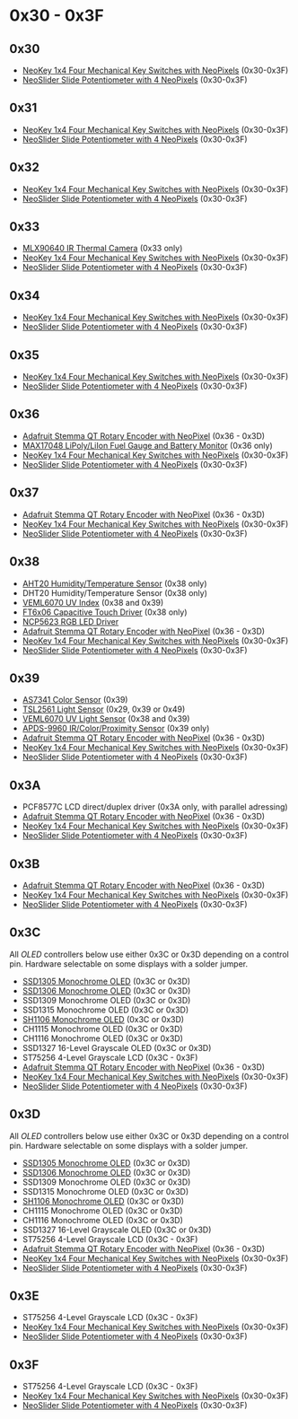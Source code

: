 # 0x30 - 0x3F

## 0x30
- [NeoKey 1x4 Four Mechanical Key Switches with NeoPixels](https://www.adafruit.com/product/4980) (0x30-0x3F)
- [NeoSlider Slide Potentiometer with 4 NeoPixels](https://www.adafruit.com/product/5295) (0x30-0x3F)

## 0x31
- [NeoKey 1x4 Four Mechanical Key Switches with NeoPixels](https://www.adafruit.com/product/4980) (0x30-0x3F)
- [NeoSlider Slide Potentiometer with 4 NeoPixels](https://www.adafruit.com/product/5295) (0x30-0x3F)

## 0x32
- [NeoKey 1x4 Four Mechanical Key Switches with NeoPixels](https://www.adafruit.com/product/4980) (0x30-0x3F)
- [NeoSlider Slide Potentiometer with 4 NeoPixels](https://www.adafruit.com/product/5295) (0x30-0x3F)

## 0x33

- [MLX90640 IR Thermal Camera](https://adafruit.com/product/4407) (0x33 only)
- [NeoKey 1x4 Four Mechanical Key Switches with NeoPixels](https://www.adafruit.com/product/4980) (0x30-0x3F)
- [NeoSlider Slide Potentiometer with 4 NeoPixels](https://www.adafruit.com/product/5295) (0x30-0x3F)

## 0x34
- [NeoKey 1x4 Four Mechanical Key Switches with NeoPixels](https://www.adafruit.com/product/4980) (0x30-0x3F)
- [NeoSlider Slide Potentiometer with 4 NeoPixels](https://www.adafruit.com/product/5295) (0x30-0x3F)

## 0x35
- [NeoKey 1x4 Four Mechanical Key Switches with NeoPixels](https://www.adafruit.com/product/4980) (0x30-0x3F)
- [NeoSlider Slide Potentiometer with 4 NeoPixels](https://www.adafruit.com/product/5295) (0x30-0x3F)

## 0x36

- [Adafruit Stemma QT Rotary Encoder with NeoPixel](https://www.adafruit.com/product/4991) (0x36 - 0x3D)
- [MAX17048 LiPoly/LiIon Fuel Gauge and Battery Monitor](https://www.adafruit.com/product/5580) (0x36 only)
- [NeoKey 1x4 Four Mechanical Key Switches with NeoPixels](https://www.adafruit.com/product/4980) (0x30-0x3F)
- [NeoSlider Slide Potentiometer with 4 NeoPixels](https://www.adafruit.com/product/5295) (0x30-0x3F)

## 0x37

- [Adafruit Stemma QT Rotary Encoder with NeoPixel](https://www.adafruit.com/product/4991) (0x36 - 0x3D)
- [NeoKey 1x4 Four Mechanical Key Switches with NeoPixels](https://www.adafruit.com/product/4980) (0x30-0x3F)
- [NeoSlider Slide Potentiometer with 4 NeoPixels](https://www.adafruit.com/product/5295) (0x30-0x3F)

## 0x38

- [AHT20 Humidity/Temperature Sensor](https://www.adafruit.com/product/4566) (0x38 only)
- DHT20 Humidity/Temperature Sensor (0x38 only)
- [VEML6070 UV Index](https://www.adafruit.com/product/2899) (0x38 and 0x39)
- [FT6x06 Capacitive Touch Driver](https://www.adafruit.com/product/1947) (0x38 only)
- [NCP5623 RGB LED Driver](https://www.onsemi.com/products/power-management/led-drivers/linear-led-drivers/ncp5623)
- [Adafruit Stemma QT Rotary Encoder with NeoPixel](https://www.adafruit.com/product/4991) (0x36 - 0x3D)
- [NeoKey 1x4 Four Mechanical Key Switches with NeoPixels](https://www.adafruit.com/product/4980) (0x30-0x3F)
- [NeoSlider Slide Potentiometer with 4 NeoPixels](https://www.adafruit.com/product/5295) (0x30-0x3F)

## 0x39

- [AS7341 Color Sensor](https://www.adafruit.com/product/4698) (0x39)
- [TSL2561 Light Sensor](https://www.adafruit.com/product/439) (0x29, 0x39 or 0x49)
- [VEML6070 UV Light Sensor](https://www.adafruit.com/product/2899) (0x38 and 0x39)
- [APDS-9960 IR/Color/Proximity Sensor](https://www.adafruit.com/product/3595) (0x39 only)
- [Adafruit Stemma QT Rotary Encoder with NeoPixel](https://www.adafruit.com/product/4991) (0x36 - 0x3D)
- [NeoKey 1x4 Four Mechanical Key Switches with NeoPixels](https://www.adafruit.com/product/4980) (0x30-0x3F)
- [NeoSlider Slide Potentiometer with 4 NeoPixels](https://www.adafruit.com/product/5295) (0x30-0x3F)

## 0x3A

- PCF8577C LCD direct/duplex driver (0x3A only, with parallel adressing)
- [Adafruit Stemma QT Rotary Encoder with NeoPixel](https://www.adafruit.com/product/4991) (0x36 - 0x3D)
- [NeoKey 1x4 Four Mechanical Key Switches with NeoPixels](https://www.adafruit.com/product/4980) (0x30-0x3F)
- [NeoSlider Slide Potentiometer with 4 NeoPixels](https://www.adafruit.com/product/5295) (0x30-0x3F)

## 0x3B

- [Adafruit Stemma QT Rotary Encoder with NeoPixel](https://www.adafruit.com/product/4991) (0x36 - 0x3D)
- [NeoKey 1x4 Four Mechanical Key Switches with NeoPixels](https://www.adafruit.com/product/4980) (0x30-0x3F)
- [NeoSlider Slide Potentiometer with 4 NeoPixels](https://www.adafruit.com/product/5295) (0x30-0x3F)

## 0x3C

All _OLED_ controllers below use either 0x3C or 0x3D depending on a control pin. Hardware selectable on some displays with a solder jumper.

- [SSD1305 Monochrome OLED](https://www.adafruit.com/product/2720) (0x3C or 0x3D)
- [SSD1306 Monochrome OLED](https://www.adafruit.com/product/938) (0x3C or 0x3D)
- SSD1309 Monochrome OLED (0x3C or 0x3D)
- SSD1315 Monochrome OLED (0x3C or 0x3D)
- [SH1106 Monochrome OLED](https://www.adafruit.com/product/5228) (0x3C or 0x3D)
- CH1115 Monochrome OLED (0x3C or 0x3D)
- CH1116 Monochrome OLED (0x3C or 0x3D)
- SSD1327 16-Level Grayscale OLED (0x3C or 0x3D)
- ST75256 4-Level Grayscale LCD (0x3C - 0x3F)
- [Adafruit Stemma QT Rotary Encoder with NeoPixel](https://www.adafruit.com/product/4991) (0x36 - 0x3D)
- [NeoKey 1x4 Four Mechanical Key Switches with NeoPixels](https://www.adafruit.com/product/4980) (0x30-0x3F)
- [NeoSlider Slide Potentiometer with 4 NeoPixels](https://www.adafruit.com/product/5295) (0x30-0x3F)

## 0x3D

All _OLED_ controllers below use either 0x3C or 0x3D depending on a control pin. Hardware selectable on some displays with a solder jumper.

- [SSD1305 Monochrome OLED](https://www.adafruit.com/product/2720) (0x3C or 0x3D)
- [SSD1306 Monochrome OLED](https://www.adafruit.com/product/938) (0x3C or 0x3D)
- SSD1309 Monochrome OLED (0x3C or 0x3D)
- SSD1315 Monochrome OLED (0x3C or 0x3D)
- [SH1106 Monochrome OLED](https://www.adafruit.com/product/5228) (0x3C or 0x3D)
- CH1115 Monochrome OLED (0x3C or 0x3D)
- CH1116 Monochrome OLED (0x3C or 0x3D)
- SSD1327 16-Level Grayscale OLED (0x3C or 0x3D)
- ST75256 4-Level Grayscale LCD (0x3C - 0x3F)
- [Adafruit Stemma QT Rotary Encoder with NeoPixel](https://www.adafruit.com/product/4991) (0x36 - 0x3D)
- [NeoKey 1x4 Four Mechanical Key Switches with NeoPixels](https://www.adafruit.com/product/4980) (0x30-0x3F)
- [NeoSlider Slide Potentiometer with 4 NeoPixels](https://www.adafruit.com/product/5295) (0x30-0x3F)

## 0x3E

- ST75256 4-Level Grayscale LCD (0x3C - 0x3F)
- [NeoKey 1x4 Four Mechanical Key Switches with NeoPixels](https://www.adafruit.com/product/4980) (0x30-0x3F)
- [NeoSlider Slide Potentiometer with 4 NeoPixels](https://www.adafruit.com/product/5295) (0x30-0x3F)

## 0x3F

- ST75256 4-Level Grayscale LCD (0x3C - 0x3F)
- [NeoKey 1x4 Four Mechanical Key Switches with NeoPixels](https://www.adafruit.com/product/4980) (0x30-0x3F)
- [NeoSlider Slide Potentiometer with 4 NeoPixels](https://www.adafruit.com/product/5295) (0x30-0x3F)
